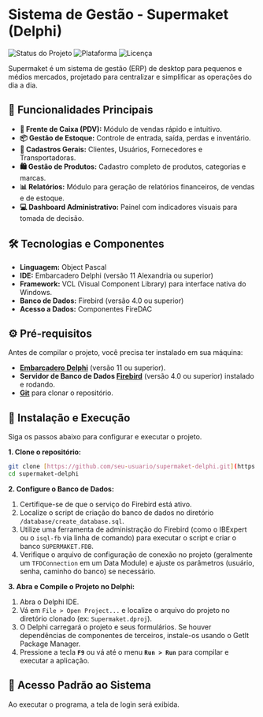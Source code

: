 # Sistema de Gestão - Supermaket (Delphi)

![Status do Projeto](https://img.shields.io/badge/status-em%20desenvolvimento-yellow)
![Plataforma](https://img.shields.io/badge/plataforma-Windows-blue)
![Licença](https://img.shields.io/badge/licen%C3%A7a-MIT-blue)

Supermaket é um sistema de gestão (ERP) de desktop para pequenos e médios mercados, projetado para centralizar e simplificar as operações do dia a dia.

## 🌟 Funcionalidades Principais

* **🛒 Frente de Caixa (PDV):** Módulo de vendas rápido e intuitivo.
* **📦 Gestão de Estoque:** Controle de entrada, saída, perdas e inventário.
* **👤 Cadastros Gerais:** Clientes, Usuários, Fornecedores e Transportadoras.
* **🛍️ Gestão de Produtos:** Cadastro completo de produtos, categorias e marcas.
* **📊 Relatórios:** Módulo para geração de relatórios financeiros, de vendas e de estoque.
* **💻 Dashboard Administrativo:** Painel com indicadores visuais para tomada de decisão.

## 🛠️ Tecnologias e Componentes

* **Linguagem:** Object Pascal
* **IDE:** Embarcadero Delphi (versão 11 Alexandria ou superior)
* **Framework:** VCL (Visual Component Library) para interface nativa do Windows.
* **Banco de Dados:** Firebird (versão 4.0 ou superior)
* **Acesso a Dados:** Componentes FireDAC

## ⚙️ Pré-requisitos

Antes de compilar o projeto, você precisa ter instalado em sua máquina:

* **[Embarcadero Delphi](https://www.embarcadero.com/products/delphi)** (versão 11 ou superior).
* **Servidor de Banco de Dados [Firebird](https://firebirdsql.org/)** (versão 4.0 ou superior) instalado e rodando.
* **[Git](https://git-scm.com/)** para clonar o repositório.

## 🚀 Instalação e Execução

Siga os passos abaixo para configurar e executar o projeto.

**1. Clone o repositório:**
```bash
git clone [https://github.com/seu-usuario/supermaket-delphi.git](https://github.com/seu-usuario/supermaket-delphi.git)
cd supermaket-delphi
```

**2. Configure o Banco de Dados:**
1.  Certifique-se de que o serviço do Firebird está ativo.
2.  Localize o script de criação do banco de dados no diretório `/database/create_database.sql`.
3.  Utilize uma ferramenta de administração do Firebird (como o IBExpert ou o `isql-fb` via linha de comando) para executar o script e criar o banco `SUPERMAKET.FDB`.
4.  Verifique o arquivo de configuração de conexão no projeto (geralmente um `TFDConnection` em um Data Module) e ajuste os parâmetros (usuário, senha, caminho do banco) se necessário.

**3. Abra e Compile o Projeto no Delphi:**
1.  Abra o Delphi IDE.
2.  Vá em `File > Open Project...` e localize o arquivo do projeto no diretório clonado (ex: `Supermaket.dproj`).
3.  O Delphi carregará o projeto e seus formulários. Se houver dependências de componentes de terceiros, instale-os usando o GetIt Package Manager.
4.  Pressione a tecla **`F9`** ou vá até o menu **`Run > Run`** para compilar e executar a aplicação.

## 🔑 Acesso Padrão ao Sistema

Ao executar o programa, a tela de login será exibida.


